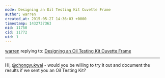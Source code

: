 ```yaml
---
node: Designing an Oil Testing Kit Cuvette Frame
author: warren
created_at: 2015-05-27 14:36:03 +0000
timestamp: 1432737363
nid: 11750
cid: 11772
uid: 1
---
```




[warren](../profile/warren) replying to: [Designing an Oil Testing Kit Cuvette Frame](../notes/mathew/04-07-2015/designing-an-oil-testing-kit-cuvette-frame)

----
Hi, [@chongyukwai](/profile/chongyukwai) - would you be willing to try it out and document the results if we sent you an Oil Testing Kit? 